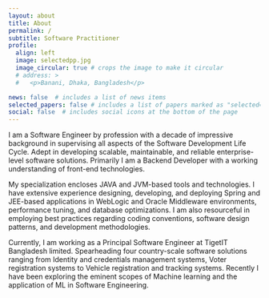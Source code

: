 ```yaml
---
layout: about
title: About
permalink: /
subtitle: Software Practitioner
profile:
  align: left
  image: selectedpp.jpg
  image_circular: true # crops the image to make it circular
  # address: >
  #   <p>Banani, Dhaka, Bangladesh</p>

news: false  # includes a list of news items
selected_papers: false # includes a list of papers marked as "selected={true}"
social: false  # includes social icons at the bottom of the page
---
```

<p>I am a Software Engineer by profession with a decade of impressive background in supervising all aspects of the Software Development Life Cycle. Adept in developing scalable, maintainable, and reliable enterprise-level software solutions. Primarily I am a Backend Developer with a working understanding of front-end technologies.</p>
<p>My specialization encloses JAVA and JVM-based tools and technologies. I have extensive experience designing, developing, and deploying Spring and JEE-based applications in WebLogic and Oracle Middleware environments, performance tuning, and database optimizations. I am also resourceful in employing best practices regarding coding conventions, software design patterns, and development methodologies.</p>
<p>Currently, I am working as a Principal Software Engineer at TigetIT Bangladesh limited. Spearheading four country-scale software solutions ranging from Identity and credentials management systems, Voter registration systems to Vehicle registration and tracking systems. Recently I have been exploring the eminent scopes of Machine learning and the application of ML in Software Engineering.</p> 
